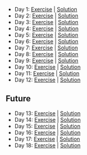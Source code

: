 - Day 1: [Exercise](https://adventofcode.com/2021/day/1) | [Solution](https://github.com/LoicH/coding_challenges/blob/main/advent_of_code_2021/1.py)
- Day 2: [Exercise](https://adventofcode.com/2021/day/2) | [Solution](https://github.com/LoicH/coding_challenges/blob/main/advent_of_code_2021/2.py)
- Day 3: [Exercise](https://adventofcode.com/2021/day/3) | [Solution](https://github.com/LoicH/coding_challenges/blob/main/advent_of_code_2021/3.py)
- Day 4: [Exercise](https://adventofcode.com/2021/day/4) | [Solution](https://github.com/LoicH/coding_challenges/blob/main/advent_of_code_2021/4.py)
- Day 5: [Exercise](https://adventofcode.com/2021/day/5) | [Solution](https://github.com/LoicH/coding_challenges/blob/main/advent_of_code_2021/5.py)
- Day 6: [Exercise](https://adventofcode.com/2021/day/6) | [Solution](https://github.com/LoicH/coding_challenges/blob/main/advent_of_code_2021/6.py)
- Day 7: [Exercise](https://adventofcode.com/2021/day/7) | [Solution](https://github.com/LoicH/coding_challenges/blob/main/advent_of_code_2021/7.py)
- Day 8: [Exercise](https://adventofcode.com/2021/day/8) | [Solution](https://github.com/LoicH/coding_challenges/blob/main/advent_of_code_2021/8.py)
- Day 9: [Exercise](https://adventofcode.com/2021/day/9) | [Solution](https://github.com/LoicH/coding_challenges/blob/main/advent_of_code_2021/9.py)
- Day 10: [Exercise](https://adventofcode.com/2021/day/10) | [Solution](https://github.com/LoicH/coding_challenges/blob/main/advent_of_code_2021/10.py)
- Day 11: [Exercise](https://adventofcode.com/2021/day/11) | [Solution](https://github.com/LoicH/coding_challenges/blob/main/advent_of_code_2021/11.py)
- Day 12: [Exercise](https://adventofcode.com/2021/day/12) | [Solution](https://github.com/LoicH/coding_challenges/blob/main/advent_of_code_2021/12.py)

## Future
- Day 13: [Exercise](https://adventofcode.com/2021/day/13) | [Solution](https://github.com/LoicH/coding_challenges/blob/main/advent_of_code_2021/13.py)
- Day 14: [Exercise](https://adventofcode.com/2021/day/14) | [Solution](https://github.com/LoicH/coding_challenges/blob/main/advent_of_code_2021/14.py)
- Day 15: [Exercise](https://adventofcode.com/2021/day/15) | [Solution](https://github.com/LoicH/coding_challenges/blob/main/advent_of_code_2021/15.py)
- Day 16: [Exercise](https://adventofcode.com/2021/day/16) | [Solution](https://github.com/LoicH/coding_challenges/blob/main/advent_of_code_2021/16.py)
- Day 17: [Exercise](https://adventofcode.com/2021/day/17) | [Solution](https://github.com/LoicH/coding_challenges/blob/main/advent_of_code_2021/17.py)
- Day 18: [Exercise](https://adventofcode.com/2021/day/18) | [Solution](https://github.com/LoicH/coding_challenges/blob/main/advent_of_code_2021/18.py)

